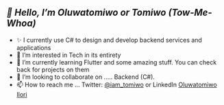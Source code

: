 ## _👋 Hello, I’m Oluwatomiwo or Tomiwo (Tow-Me-Whoa)_
- ✨ I currently use C# to design and develop backend services and applications
- 👀 I’m interested in Tech in its entirety
- 🌱 I’m currently learning Flutter and some amazing stuff. You can check back for projects on them
- 💞️ I’m looking to collaborate on ..... Backend (C#). 
- 📫 How to reach me ... Twitter: [@iam_tomiwo](https://twitter.com/iam_tomiwo) or LinkedIn [Oluwatomiwo Ilori](https://www.linkedin.com/in/oluwatomiwo-ilori/)



<!---
imostom/imostom is a ✨ special ✨ repository because its `README.md` (this file) appears on your GitHub profile.
You can click the Preview link to take a look at your changes.
- 🌐 You can visit my website for more info [tomiwo.com](https://tomiwo.com)
, Kotlin (Android)
Mobile Dev using Xamarin Forms and Kotlin
--->
